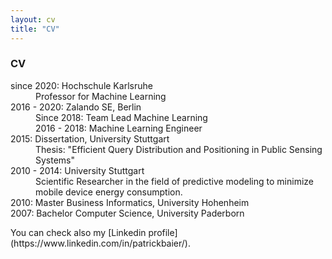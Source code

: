 ```yaml
---
layout: cv
title: "CV"
---
```

<h3 class="fw-bold border-bottom pb-3 mb-5">CV</h3>

<dl>
  <dt>since 2020: Hochschule Karlsruhe</dt>
  <dd>Professor for Machine Learning</dd>

  <dt>2016 - 2020: Zalando SE, Berlin</dt>
  <dd>Since 2018: Team Lead Machine Learning <br>
	2016 - 2018: Machine Learning Engineer
  </dd>

  <dt>2015: Dissertation, University Stuttgart</dt>
  <dd>Thesis: "Efficient Query Distribution and Positioning in Public Sensing Systems"
  </dd>

  <dt>2010 - 2014: University Stuttgart</dt>
  <dd>Scientific Researcher in the field of predictive modeling to minimize mobile device energy consumption.
  </dd>

  <dt>2010: Master Business Informatics, University Hohenheim</dt>
  <dt>2007: Bachelor Computer Science, University Paderborn</dt>

</dl>
You can check also my [Linkedin profile](https://www.linkedin.com/in/patrickbaier/).
